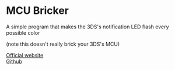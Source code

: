 # MCU Bricker

A simple program that makes the 3DS's notification LED flash every possible color

(note this doesn't really brick your 3DS's MCU)

[Official website](https://dionicio3.com/Archive/MCU_Bricker/)   
[Github](https://github.com/MechanicalDragon0687/MCU_Bricker_tinydb)